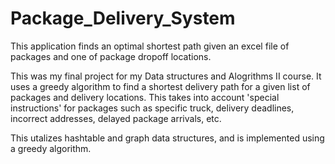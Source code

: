 # Package_Delivery_System
This application finds an optimal shortest path given an excel file of packages and one of package dropoff locations.

This was my final project for my Data structures and Alogrithms II course.  It uses a greedy algorithm to find
a shortest delivery path for a given list of packages and delivery locations.  This takes into account 'special instructions'
for packages such as specific truck, delivery deadlines, incorrect addresses, delayed package arrivals, etc.

This utalizes hashtable and graph data structures, and is implemented using a greedy algorithm.
